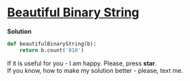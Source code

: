 # [Beautiful Binary String](https://www.hackerrank.com/challenges/beautiful-binary-string)

**Solution**
```python
def beautifulBinaryString(b):    
    return b.count('010')
```

If it is useful for you - I am happy. Please, press **star**.
<br>
If you know, how to make my solution better - please, text me.
